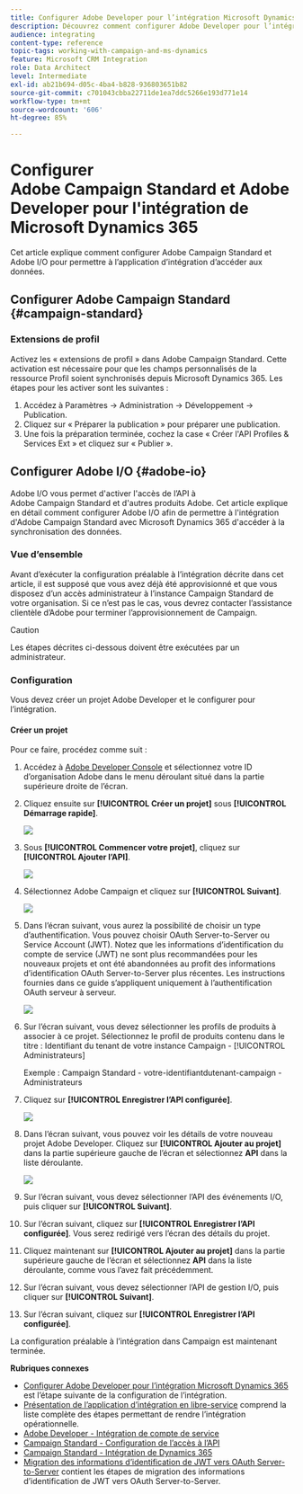```yaml
---
title: Configurer Adobe Developer pour l’intégration Microsoft Dynamics 365
description: Découvrez comment configurer Adobe Developer pour l’intégration Microsoft Dynamics 365
audience: integrating
content-type: reference
topic-tags: working-with-campaign-and-ms-dynamics
feature: Microsoft CRM Integration
role: Data Architect
level: Intermediate
exl-id: ab21b694-d05c-4ba4-b828-936803651b82
source-git-commit: c701043cbba22711de1ea7ddc5266e193d771e14
workflow-type: tm+mt
source-wordcount: '606'
ht-degree: 85%

---
```


# Configurer Adobe Campaign Standard et Adobe Developer pour l&#39;intégration de Microsoft Dynamics 365

Cet article explique comment configurer Adobe Campaign Standard et Adobe I/O pour permettre à l’application d’intégration d’accéder aux données.

## Configurer Adobe Campaign Standard {#campaign-standard}

### Extensions de profil

Activez les « extensions de profil » dans Adobe Campaign Standard.   Cette activation est nécessaire pour que les champs personnalisés de la ressource Profil soient synchronisés depuis Microsoft Dynamics 365.   Les étapes pour les activer sont les suivantes :

1. Accédez à Paramètres -> Administration -> Développement -> Publication.
1. Cliquez sur « Préparer la publication » pour préparer une publication.
1. Une fois la préparation terminée, cochez la case « Créer l&#39;API Profiles &amp; Services Ext » et cliquez sur « Publier ».

## Configurer Adobe I/O {#adobe-io}

Adobe I/O vous permet d&#39;activer l&#39;accès de l’API à Adobe Campaign Standard et d&#39;autres produits Adobe. Cet article explique en détail comment configurer Adobe I/O afin de permettre à l&#39;intégration d&#39;Adobe Campaign Standard avec Microsoft Dynamics 365 d&#39;accéder à la synchronisation des données.

### Vue d’ensemble 

Avant d’exécuter la configuration préalable à l’intégration décrite dans cet article, il est supposé que vous avez déjà été approvisionné et que vous disposez d’un accès administrateur à l’instance Campaign Standard de votre organisation.  Si ce n’est pas le cas, vous devrez contacter l’assistance clientèle d’Adobe pour terminer l’approvisionnement de Campaign.

>[!CAUTION]
>
>Les étapes décrites ci-dessous doivent être exécutées par un administrateur.

### Configuration 

Vous devez créer un projet Adobe Developer et le configurer pour l’intégration.

#### Créer un projet

Pour ce faire, procédez comme suit :

1. Accédez à [Adobe Developer Console](https://console.adobe.io/home#) et sélectionnez votre ID d’organisation Adobe dans le menu déroulant situé dans la partie supérieure droite de l’écran.

1. Cliquez ensuite sur **[!UICONTROL Créer un projet]** sous **[!UICONTROL Démarrage rapide]**.

   ![](assets/adobeIO1.png)

1. Sous **[!UICONTROL Commencer votre projet]**, cliquez sur **[!UICONTROL Ajouter l’API]**.

   ![](assets/adobeIO2.png)

1. Sélectionnez Adobe Campaign et cliquez sur **[!UICONTROL Suivant]**.

   ![](assets/adobeIO3.png)

1. Dans l’écran suivant, vous aurez la possibilité de choisir un type d’authentification. Vous pouvez choisir OAuth Server-to-Server ou Service Account (JWT). Notez que les informations d’identification du compte de service (JWT) ne sont plus recommandées pour les nouveaux projets et ont été abandonnées au profit des informations d’identification OAuth Server-to-Server plus récentes. Les instructions fournies dans ce guide s’appliquent uniquement à l’authentification OAuth serveur à serveur.

   ![](assets/adobeIO4.png)

1. Sur l’écran suivant, vous devez sélectionner les profils de produits à associer à ce projet. Sélectionnez le profil de produits contenu dans le titre : Identifiant du tenant de votre instance Campaign - [!UICONTROL Administrateurs]

   Exemple : Campaign Standard - votre-identifiantdutenant-campaign - Administrateurs

1. Cliquez sur **[!UICONTROL Enregistrer l’API configurée]**.

   ![](assets/adobeIO5.png)

1. Dans l’écran suivant, vous pouvez voir les détails de votre nouveau projet Adobe Developer. Cliquez sur **[!UICONTROL Ajouter au projet]** dans la partie supérieure gauche de l’écran et sélectionnez **API** dans la liste déroulante.

   ![](assets/adobeIO6.png)

1. Sur l’écran suivant, vous devez sélectionner l’API des événements I/O, puis cliquer sur **[!UICONTROL Suivant]**.

1. Sur l’écran suivant, cliquez sur **[!UICONTROL Enregistrer l’API configurée]**.  Vous serez redirigé vers l’écran des détails du projet.

1. Cliquez maintenant sur **[!UICONTROL Ajouter au projet]** dans la partie supérieure gauche de l’écran et sélectionnez **API** dans la liste déroulante, comme vous l’avez fait précédemment.

1. Sur l’écran suivant, vous devez sélectionner l’API de gestion I/O, puis cliquer sur **[!UICONTROL Suivant]**.

1. Sur l’écran suivant, cliquez sur **[!UICONTROL Enregistrer l’API configurée]**.

La configuration préalable à l’intégration dans Campaign est maintenant terminée.

**Rubriques connexes**

* [Configurer Adobe Developer pour l’intégration Microsoft Dynamics 365](../../integrating/using/d365-acs-configure-adobe-io.md) est l’étape suivante de la configuration de l’intégration.
* [Présentation de l’application d’intégration en libre-service](../../integrating/using/d365-acs-self-service-app-quick-start-guide.md) comprend la liste complète des étapes permettant de rendre l’intégration opérationnelle.
* [Adobe Developer - Intégration de compte de service](https://developer.adobe.com/developer-console/docs/guides/#!AdobeDocs/adobeio-auth/master/AuthenticationOverview/ServiceAccountIntegration.md)
* [Campaign Standard - Configuration de l’accès à l’API](../../api/using/setting-up-api-access.md)
* [Campaign Standard - Intégration de Dynamics 365](../../integrating/using/d365-acs-configure-d365.md)
* [Migration des informations d’identification de JWT vers OAuth Server-to-Server](../../integrating/using/d365-acs-self-service-app-migrate-credentials.md) contient les étapes de migration des informations d’identification de JWT vers OAuth Server-to-Server.
